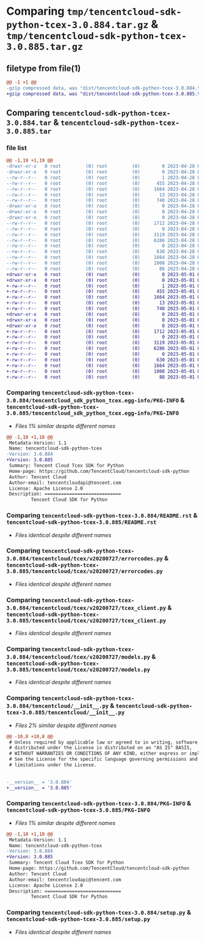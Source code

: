 # Comparing `tmp/tencentcloud-sdk-python-tcex-3.0.884.tar.gz` & `tmp/tencentcloud-sdk-python-tcex-3.0.885.tar.gz`

## filetype from file(1)

```diff
@@ -1 +1 @@
-gzip compressed data, was "dist/tencentcloud-sdk-python-tcex-3.0.884.tar", last modified: Fri Apr 28 02:39:56 2023, max compression
+gzip compressed data, was "dist/tencentcloud-sdk-python-tcex-3.0.885.tar", last modified: Mon May  1 00:51:11 2023, max compression
```

## Comparing `tencentcloud-sdk-python-tcex-3.0.884.tar` & `tencentcloud-sdk-python-tcex-3.0.885.tar`

### file list

```diff
@@ -1,19 +1,19 @@
-drwxr-xr-x   0 root         (0) root         (0)        0 2023-04-28 02:39:56.000000 tencentcloud-sdk-python-tcex-3.0.884/
-drwxr-xr-x   0 root         (0) root         (0)        0 2023-04-28 02:39:56.000000 tencentcloud-sdk-python-tcex-3.0.884/tencentcloud_sdk_python_tcex.egg-info/
--rw-r--r--   0 root         (0) root         (0)        1 2023-04-28 02:39:56.000000 tencentcloud-sdk-python-tcex-3.0.884/tencentcloud_sdk_python_tcex.egg-info/dependency_links.txt
--rw-r--r--   0 root         (0) root         (0)      455 2023-04-28 02:39:56.000000 tencentcloud-sdk-python-tcex-3.0.884/tencentcloud_sdk_python_tcex.egg-info/SOURCES.txt
--rw-r--r--   0 root         (0) root         (0)     1664 2023-04-28 02:39:56.000000 tencentcloud-sdk-python-tcex-3.0.884/tencentcloud_sdk_python_tcex.egg-info/PKG-INFO
--rw-r--r--   0 root         (0) root         (0)       13 2023-04-28 02:39:56.000000 tencentcloud-sdk-python-tcex-3.0.884/tencentcloud_sdk_python_tcex.egg-info/top_level.txt
--rw-r--r--   0 root         (0) root         (0)      740 2023-04-28 02:39:56.000000 tencentcloud-sdk-python-tcex-3.0.884/README.rst
-drwxr-xr-x   0 root         (0) root         (0)        0 2023-04-28 02:39:56.000000 tencentcloud-sdk-python-tcex-3.0.884/tencentcloud/
-drwxr-xr-x   0 root         (0) root         (0)        0 2023-04-28 02:39:56.000000 tencentcloud-sdk-python-tcex-3.0.884/tencentcloud/tcex/
-drwxr-xr-x   0 root         (0) root         (0)        0 2023-04-28 02:39:56.000000 tencentcloud-sdk-python-tcex-3.0.884/tencentcloud/tcex/v20200727/
--rw-r--r--   0 root         (0) root         (0)     1712 2023-04-28 02:39:56.000000 tencentcloud-sdk-python-tcex-3.0.884/tencentcloud/tcex/v20200727/errorcodes.py
--rw-r--r--   0 root         (0) root         (0)        0 2023-04-28 02:39:56.000000 tencentcloud-sdk-python-tcex-3.0.884/tencentcloud/tcex/v20200727/__init__.py
--rw-r--r--   0 root         (0) root         (0)     3119 2023-04-28 02:39:56.000000 tencentcloud-sdk-python-tcex-3.0.884/tencentcloud/tcex/v20200727/tcex_client.py
--rw-r--r--   0 root         (0) root         (0)     6286 2023-04-28 02:39:56.000000 tencentcloud-sdk-python-tcex-3.0.884/tencentcloud/tcex/v20200727/models.py
--rw-r--r--   0 root         (0) root         (0)        0 2023-04-28 02:39:56.000000 tencentcloud-sdk-python-tcex-3.0.884/tencentcloud/tcex/__init__.py
--rw-r--r--   0 root         (0) root         (0)      630 2023-04-28 02:39:56.000000 tencentcloud-sdk-python-tcex-3.0.884/tencentcloud/__init__.py
--rw-r--r--   0 root         (0) root         (0)     1664 2023-04-28 02:39:56.000000 tencentcloud-sdk-python-tcex-3.0.884/PKG-INFO
--rw-r--r--   0 root         (0) root         (0)     1008 2023-04-28 02:39:56.000000 tencentcloud-sdk-python-tcex-3.0.884/setup.py
--rw-r--r--   0 root         (0) root         (0)       88 2023-04-28 02:39:56.000000 tencentcloud-sdk-python-tcex-3.0.884/setup.cfg
+drwxr-xr-x   0 root         (0) root         (0)        0 2023-05-01 00:51:11.000000 tencentcloud-sdk-python-tcex-3.0.885/
+drwxr-xr-x   0 root         (0) root         (0)        0 2023-05-01 00:51:11.000000 tencentcloud-sdk-python-tcex-3.0.885/tencentcloud_sdk_python_tcex.egg-info/
+-rw-r--r--   0 root         (0) root         (0)        1 2023-05-01 00:51:11.000000 tencentcloud-sdk-python-tcex-3.0.885/tencentcloud_sdk_python_tcex.egg-info/dependency_links.txt
+-rw-r--r--   0 root         (0) root         (0)      455 2023-05-01 00:51:11.000000 tencentcloud-sdk-python-tcex-3.0.885/tencentcloud_sdk_python_tcex.egg-info/SOURCES.txt
+-rw-r--r--   0 root         (0) root         (0)     1664 2023-05-01 00:51:11.000000 tencentcloud-sdk-python-tcex-3.0.885/tencentcloud_sdk_python_tcex.egg-info/PKG-INFO
+-rw-r--r--   0 root         (0) root         (0)       13 2023-05-01 00:51:11.000000 tencentcloud-sdk-python-tcex-3.0.885/tencentcloud_sdk_python_tcex.egg-info/top_level.txt
+-rw-r--r--   0 root         (0) root         (0)      740 2023-05-01 00:51:11.000000 tencentcloud-sdk-python-tcex-3.0.885/README.rst
+drwxr-xr-x   0 root         (0) root         (0)        0 2023-05-01 00:51:11.000000 tencentcloud-sdk-python-tcex-3.0.885/tencentcloud/
+drwxr-xr-x   0 root         (0) root         (0)        0 2023-05-01 00:51:11.000000 tencentcloud-sdk-python-tcex-3.0.885/tencentcloud/tcex/
+drwxr-xr-x   0 root         (0) root         (0)        0 2023-05-01 00:51:11.000000 tencentcloud-sdk-python-tcex-3.0.885/tencentcloud/tcex/v20200727/
+-rw-r--r--   0 root         (0) root         (0)     1712 2023-05-01 00:51:11.000000 tencentcloud-sdk-python-tcex-3.0.885/tencentcloud/tcex/v20200727/errorcodes.py
+-rw-r--r--   0 root         (0) root         (0)        0 2023-05-01 00:51:11.000000 tencentcloud-sdk-python-tcex-3.0.885/tencentcloud/tcex/v20200727/__init__.py
+-rw-r--r--   0 root         (0) root         (0)     3119 2023-05-01 00:51:11.000000 tencentcloud-sdk-python-tcex-3.0.885/tencentcloud/tcex/v20200727/tcex_client.py
+-rw-r--r--   0 root         (0) root         (0)     6286 2023-05-01 00:51:11.000000 tencentcloud-sdk-python-tcex-3.0.885/tencentcloud/tcex/v20200727/models.py
+-rw-r--r--   0 root         (0) root         (0)        0 2023-05-01 00:51:11.000000 tencentcloud-sdk-python-tcex-3.0.885/tencentcloud/tcex/__init__.py
+-rw-r--r--   0 root         (0) root         (0)      630 2023-05-01 00:51:11.000000 tencentcloud-sdk-python-tcex-3.0.885/tencentcloud/__init__.py
+-rw-r--r--   0 root         (0) root         (0)     1664 2023-05-01 00:51:11.000000 tencentcloud-sdk-python-tcex-3.0.885/PKG-INFO
+-rw-r--r--   0 root         (0) root         (0)     1008 2023-05-01 00:51:11.000000 tencentcloud-sdk-python-tcex-3.0.885/setup.py
+-rw-r--r--   0 root         (0) root         (0)       88 2023-05-01 00:51:11.000000 tencentcloud-sdk-python-tcex-3.0.885/setup.cfg
```

### Comparing `tencentcloud-sdk-python-tcex-3.0.884/tencentcloud_sdk_python_tcex.egg-info/PKG-INFO` & `tencentcloud-sdk-python-tcex-3.0.885/tencentcloud_sdk_python_tcex.egg-info/PKG-INFO`

 * *Files 1% similar despite different names*

```diff
@@ -1,10 +1,10 @@
 Metadata-Version: 1.1
 Name: tencentcloud-sdk-python-tcex
-Version: 3.0.884
+Version: 3.0.885
 Summary: Tencent Cloud Tcex SDK for Python
 Home-page: https://github.com/TencentCloud/tencentcloud-sdk-python
 Author: Tencent Cloud
 Author-email: tencentcloudapi@tencent.com
 License: Apache License 2.0
 Description: ============================
         Tencent Cloud SDK for Python
```

### Comparing `tencentcloud-sdk-python-tcex-3.0.884/README.rst` & `tencentcloud-sdk-python-tcex-3.0.885/README.rst`

 * *Files identical despite different names*

### Comparing `tencentcloud-sdk-python-tcex-3.0.884/tencentcloud/tcex/v20200727/errorcodes.py` & `tencentcloud-sdk-python-tcex-3.0.885/tencentcloud/tcex/v20200727/errorcodes.py`

 * *Files identical despite different names*

### Comparing `tencentcloud-sdk-python-tcex-3.0.884/tencentcloud/tcex/v20200727/tcex_client.py` & `tencentcloud-sdk-python-tcex-3.0.885/tencentcloud/tcex/v20200727/tcex_client.py`

 * *Files identical despite different names*

### Comparing `tencentcloud-sdk-python-tcex-3.0.884/tencentcloud/tcex/v20200727/models.py` & `tencentcloud-sdk-python-tcex-3.0.885/tencentcloud/tcex/v20200727/models.py`

 * *Files identical despite different names*

### Comparing `tencentcloud-sdk-python-tcex-3.0.884/tencentcloud/__init__.py` & `tencentcloud-sdk-python-tcex-3.0.885/tencentcloud/__init__.py`

 * *Files 2% similar despite different names*

```diff
@@ -10,8 +10,8 @@
 # Unless required by applicable law or agreed to in writing, software
 # distributed under the License is distributed on an "AS IS" BASIS,
 # WITHOUT WARRANTIES OR CONDITIONS OF ANY KIND, either express or implied.
 # See the License for the specific language governing permissions and
 # limitations under the License.
 
 
-__version__ = '3.0.884'
+__version__ = '3.0.885'
```

### Comparing `tencentcloud-sdk-python-tcex-3.0.884/PKG-INFO` & `tencentcloud-sdk-python-tcex-3.0.885/PKG-INFO`

 * *Files 1% similar despite different names*

```diff
@@ -1,10 +1,10 @@
 Metadata-Version: 1.1
 Name: tencentcloud-sdk-python-tcex
-Version: 3.0.884
+Version: 3.0.885
 Summary: Tencent Cloud Tcex SDK for Python
 Home-page: https://github.com/TencentCloud/tencentcloud-sdk-python
 Author: Tencent Cloud
 Author-email: tencentcloudapi@tencent.com
 License: Apache License 2.0
 Description: ============================
         Tencent Cloud SDK for Python
```

### Comparing `tencentcloud-sdk-python-tcex-3.0.884/setup.py` & `tencentcloud-sdk-python-tcex-3.0.885/setup.py`

 * *Files identical despite different names*

